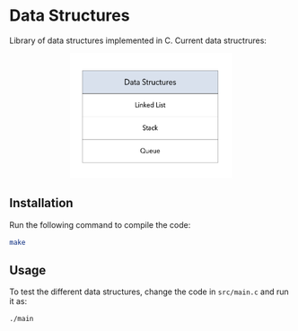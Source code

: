 # Data Structures
Library of data structures implemented in C. Current data structrures:

<p align="center">
    <img width="289" height="223" src="images/table.png">
</p>

## Installation

Run the following command to compile the code:

```bash
make
```



## Usage

To test the different data structures, change the code in `src/main.c` and run it as:

```bash
./main
```

